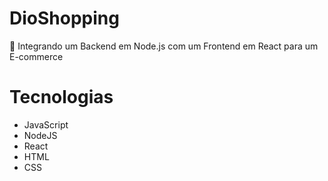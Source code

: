 # DioShopping
:shopping_cart: Integrando um Backend em Node.js com um Frontend em React para um E-commerce

# Tecnologias
- JavaScript
- NodeJS
- React
- HTML
- CSS
